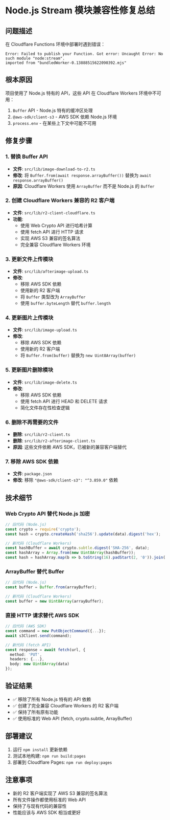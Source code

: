 # Node.js Stream 模块兼容性修复总结

## 问题描述
在 Cloudflare Functions 环境中部署时遇到错误：
```
Error: Failed to publish your Function. Got error: Uncaught Error: No such module "node:stream".
imported from "bundledWorker-0.13888515622090392.mjs"
```

## 根本原因
项目使用了 Node.js 特有的 API，这些 API 在 Cloudflare Workers 环境中不可用：
1. `Buffer` API - Node.js 特有的缓冲区处理
2. `@aws-sdk/client-s3` - AWS SDK 依赖 Node.js 环境
3. `process.env` - 在某些上下文中可能不可用

## 修复步骤

### 1. 替换 Buffer API
- **文件**: `src/lib/image-download-to-r2.ts`
- **修改**: 将 `Buffer.from(await response.arrayBuffer())` 替换为 `await response.arrayBuffer()`
- **原因**: Cloudflare Workers 使用 `ArrayBuffer` 而不是 Node.js 的 `Buffer`

### 2. 创建 Cloudflare Workers 兼容的 R2 客户端
- **文件**: `src/lib/r2-client-cloudflare.ts`
- **功能**: 
  - 使用 Web Crypto API 进行哈希计算
  - 使用 fetch API 进行 HTTP 请求
  - 实现 AWS S3 兼容的签名算法
  - 完全兼容 Cloudflare Workers 环境

### 3. 更新文件上传模块
- **文件**: `src/lib/afterimage-upload.ts`
- **修改**: 
  - 移除 AWS SDK 依赖
  - 使用新的 R2 客户端
  - 将 `Buffer` 类型改为 `ArrayBuffer`
  - 使用 `buffer.byteLength` 替代 `buffer.length`

### 4. 更新图片上传模块
- **文件**: `src/lib/image-upload.ts`
- **修改**:
  - 移除 AWS SDK 依赖
  - 使用新的 R2 客户端
  - 将 `Buffer.from(buffer)` 替换为 `new Uint8Array(buffer)`

### 5. 更新图片删除模块
- **文件**: `src/lib/image-delete.ts`
- **修改**:
  - 移除 AWS SDK 依赖
  - 使用 fetch API 进行 HEAD 和 DELETE 请求
  - 简化文件存在性检查逻辑

### 6. 删除不再需要的文件
- **删除**: `src/lib/r2-client.ts`
- **删除**: `src/lib/r2-afterimage-client.ts`
- **原因**: 这些文件依赖 AWS SDK，已被新的兼容客户端替代

### 7. 移除 AWS SDK 依赖
- **文件**: `package.json`
- **修改**: 移除 `"@aws-sdk/client-s3": "^3.859.0"` 依赖

## 技术细节

### Web Crypto API 替代 Node.js 加密
```typescript
// 旧代码 (Node.js)
const crypto = require('crypto');
const hash = crypto.createHash('sha256').update(data).digest('hex');

// 新代码 (Cloudflare Workers)
const hashBuffer = await crypto.subtle.digest('SHA-256', data);
const hashArray = Array.from(new Uint8Array(hashBuffer));
const hash = hashArray.map(b => b.toString(16).padStart(2, '0')).join('');
```

### ArrayBuffer 替代 Buffer
```typescript
// 旧代码 (Node.js)
const buffer = Buffer.from(arrayBuffer);

// 新代码 (Cloudflare Workers)
const buffer = new Uint8Array(arrayBuffer);
```

### 直接 HTTP 请求替代 AWS SDK
```typescript
// 旧代码 (AWS SDK)
const command = new PutObjectCommand({...});
await s3Client.send(command);

// 新代码 (fetch API)
const response = await fetch(url, {
  method: 'PUT',
  headers: {...},
  body: new Uint8Array(data)
});
```

## 验证结果
- ✅ 移除了所有 Node.js 特有的 API 依赖
- ✅ 创建了完全兼容 Cloudflare Workers 的 R2 客户端
- ✅ 保持了所有原有功能
- ✅ 使用标准的 Web API (fetch, crypto.subtle, ArrayBuffer)

## 部署建议
1. 运行 `npm install` 更新依赖
2. 测试本地构建: `npm run build:pages`
3. 部署到 Cloudflare Pages: `npm run deploy:pages`

## 注意事项
- 新的 R2 客户端实现了 AWS S3 兼容的签名算法
- 所有文件操作都使用标准的 Web API
- 保持了与现有代码的兼容性
- 性能应该与 AWS SDK 相当或更好
